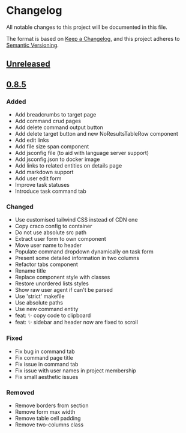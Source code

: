 # Changelog
All notable changes to this project will be documented in this file.

The format is based on [Keep a Changelog](https://keepachangelog.com/en/1.0.0/),
and this project adheres to [Semantic Versioning](https://semver.org/spec/v2.0.0.html).

## [Unreleased]

## [0.8.5]

### Added
- Add breadcrumbs to target page
- Add command crud pages
- Add delete command output button
- Add delete target button and new NoResultsTableRow component
- Add edit links
- Add file size span component
- Add jsconfig file (to aid with language server support)
- Add jsconfig.json to docker image
- Add links to related entities on details page
- Add markdown support
- Add user edit form
- Improve task statuses
- Introduce task command tab

### Changed
- Use customised tailwind CSS instead of CDN one
- Copy craco config to container
- Do not use absolute src path
- Extract user form to own component
- Move user name to header
- Populate command dropdown dynamically on task form
- Present some detailed information in two columns
- Refactor tabs component
- Rename title
- Replace component style with classes
- Restore unordered lists styles
- Show raw user agent if can't be parsed
- Use 'strict' makefile
- Use absolute paths
- Use new command entity
- feat: :sparkles: copy code to clipboard
- feat: :sparkles: sidebar and header now are fixed to scroll

### Fixed
- Fix bug in command tab
- Fix command page title
- Fix issue in command tab
- Fix issue with user names in project membership
- Fix small aesthetic issues

### Removed
- Remove borders from section
- Remove form max width
- Remove table cell padding
- Remove two-columns class

[Unreleased]: https://github.com/reconmap/web-client/compare/0.8.5...master 
[0.8.5]: https://github.com/reconmap/web-client/compare/0.8.0...0.8.5

